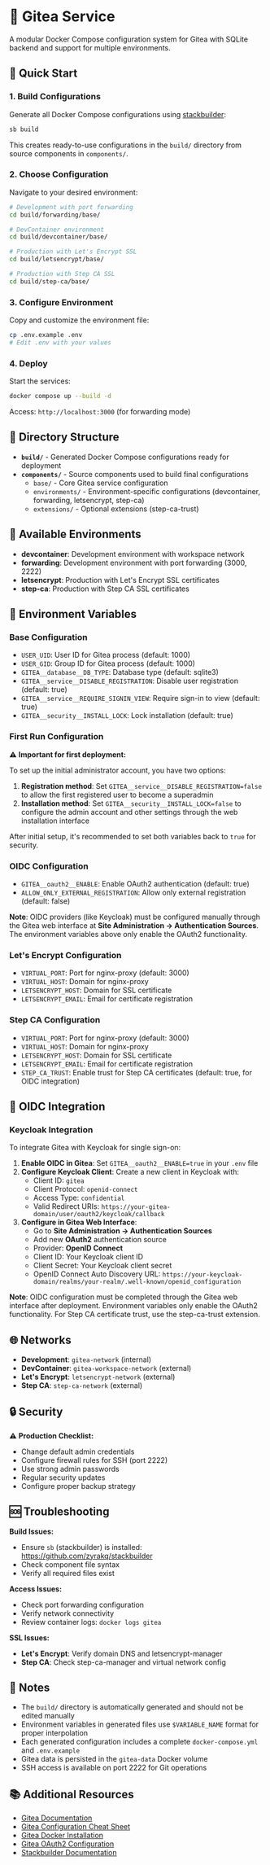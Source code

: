 # 🍵 Gitea Service

A modular Docker Compose configuration system for Gitea with SQLite backend and support for multiple environments.

## 🚀 Quick Start

### 1. Build Configurations

Generate all Docker Compose configurations using [stackbuilder](https://github.com/zyrakq/stackbuilder):

```bash
sb build
```

This creates ready-to-use configurations in the `build/` directory from source components in `components/`.

### 2. Choose Configuration

Navigate to your desired environment:

```bash
# Development with port forwarding
cd build/forwarding/base/

# DevContainer environment  
cd build/devcontainer/base/

# Production with Let's Encrypt SSL
cd build/letsencrypt/base/

# Production with Step CA SSL
cd build/step-ca/base/
```

### 3. Configure Environment

Copy and customize the environment file:

```bash
cp .env.example .env
# Edit .env with your values
```

### 4. Deploy

Start the services:

```bash
docker compose up --build -d
```

Access: `http://localhost:3000` (for forwarding mode)

## 📁 Directory Structure

- **`build/`** - Generated Docker Compose configurations ready for deployment
- **`components/`** - Source components used to build final configurations
  - `base/` - Core Gitea service configuration
  - `environments/` - Environment-specific configurations (devcontainer, forwarding, letsencrypt, step-ca)
  - `extensions/` - Optional extensions (step-ca-trust)

## 🔧 Available Environments

- **devcontainer**: Development environment with workspace network
- **forwarding**: Development environment with port forwarding (3000, 2222)
- **letsencrypt**: Production with Let's Encrypt SSL certificates
- **step-ca**: Production with Step CA SSL certificates

## 🔧 Environment Variables

### Base Configuration

- `USER_UID`: User ID for Gitea process (default: 1000)
- `USER_GID`: Group ID for Gitea process (default: 1000)
- `GITEA__database__DB_TYPE`: Database type (default: sqlite3)
- `GITEA__service__DISABLE_REGISTRATION`: Disable user registration (default: true)
- `GITEA__service__REQUIRE_SIGNIN_VIEW`: Require sign-in to view (default: true)
- `GITEA__security__INSTALL_LOCK`: Lock installation (default: true)

### First Run Configuration

⚠️ **Important for first deployment:**

To set up the initial administrator account, you have two options:

1. **Registration method**: Set `GITEA__service__DISABLE_REGISTRATION=false` to allow the first registered user to become a superadmin
2. **Installation method**: Set `GITEA__security__INSTALL_LOCK=false` to configure the admin account and other settings through the web installation interface

After initial setup, it's recommended to set both variables back to `true` for security.

### OIDC Configuration

- `GITEA__oauth2__ENABLE`: Enable OAuth2 authentication (default: true)
- `ALLOW_ONLY_EXTERNAL_REGISTRATION`: Allow only external registration (default: false)

**Note**: OIDC providers (like Keycloak) must be configured manually through the Gitea web interface at **Site Administration → Authentication Sources**. The environment variables above only enable the OAuth2 functionality.

### Let's Encrypt Configuration

- `VIRTUAL_PORT`: Port for nginx-proxy (default: 3000)
- `VIRTUAL_HOST`: Domain for nginx-proxy
- `LETSENCRYPT_HOST`: Domain for SSL certificate
- `LETSENCRYPT_EMAIL`: Email for certificate registration

### Step CA Configuration

- `VIRTUAL_PORT`: Port for nginx-proxy (default: 3000)
- `VIRTUAL_HOST`: Domain for nginx-proxy
- `LETSENCRYPT_HOST`: Domain for SSL certificate
- `LETSENCRYPT_EMAIL`: Email for certificate registration
- `STEP_CA_TRUST`: Enable trust for Step CA certificates (default: true, for OIDC integration)

## 🔐 OIDC Integration

### Keycloak Integration

To integrate Gitea with Keycloak for single sign-on:

1. **Enable OIDC in Gitea**: Set `GITEA__oauth2__ENABLE=true` in your `.env` file
2. **Configure Keycloak Client**: Create a new client in Keycloak with:
   - Client ID: `gitea`
   - Client Protocol: `openid-connect`
   - Access Type: `confidential`
   - Valid Redirect URIs: `https://your-gitea-domain/user/oauth2/keycloak/callback`
3. **Configure in Gitea Web Interface**:
   - Go to **Site Administration → Authentication Sources**
   - Add new **OAuth2** authentication source
   - Provider: **OpenID Connect**
   - Client ID: Your Keycloak client ID
   - Client Secret: Your Keycloak client secret
   - OpenID Connect Auto Discovery URL: `https://your-keycloak-domain/realms/your-realm/.well-known/openid_configuration`

**Note**: OIDC configuration must be completed through the Gitea web interface after deployment. Environment variables only enable the OAuth2 functionality. For Step CA certificate trust, use the step-ca-trust extension.

## 🌐 Networks

- **Development**: `gitea-network` (internal)
- **DevContainer**: `gitea-workspace-network` (external)
- **Let's Encrypt**: `letsencrypt-network` (external)
- **Step CA**: `step-ca-network` (external)

## 🔒 Security

⚠️ **Production Checklist:**

- Change default admin credentials
- Configure firewall rules for SSH (port 2222)
- Use strong admin passwords
- Regular security updates
- Configure proper backup strategy

## 🆘 Troubleshooting

**Build Issues:**

- Ensure `sb` (stackbuilder) is installed: <https://github.com/zyrakq/stackbuilder>
- Check component file syntax
- Verify all required files exist

**Access Issues:**

- Check port forwarding configuration
- Verify network connectivity
- Review container logs: `docker logs gitea`

**SSL Issues:**

- **Let's Encrypt**: Verify domain DNS and letsencrypt-manager
- **Step CA**: Check step-ca-manager and virtual network config

## 📝 Notes

- The `build/` directory is automatically generated and should not be edited manually
- Environment variables in generated files use `$VARIABLE_NAME` format for proper interpolation
- Each generated configuration includes a complete `docker-compose.yml` and `.env.example`
- Gitea data is persisted in the `gitea-data` Docker volume
- SSH access is available on port 2222 for Git operations

## 📚 Additional Resources

- [Gitea Documentation](https://docs.gitea.io/)
- [Gitea Configuration Cheat Sheet](https://docs.gitea.io/en-us/config-cheat-sheet/)
- [Gitea Docker Installation](https://docs.gitea.io/en-us/install-with-docker/)
- [Gitea OAuth2 Configuration](https://docs.gitea.io/en-us/usage/authentication/#oauth2)
- [Stackbuilder Documentation](https://github.com/zyrakq/stackbuilder)
